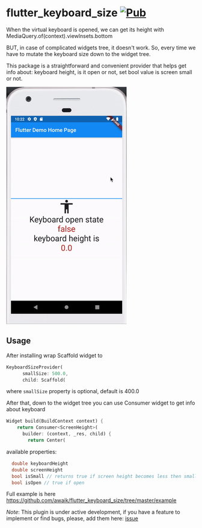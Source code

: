 # flutter_keyboard_size [![Pub](https://img.shields.io/pub/v/flutter_keyboard_size.svg)](https://pub.dev/packages/flutter_keyboard_size)

When the virtual keyboard is opened, we can get its height with MediaQuery.of(context).viewInsets.bottom

BUT, in case of complicated widgets tree, it doesn't work. So, every time we have to mutate the keyboard size down to the widget tree.

This package is a straightforward and convenient provider that helps get info about: keyboard height, is it open or not, set bool value is screen small or not.

![Showcase|100x100, 10%](example/lib/animated_example_screen.gif)

## Usage

After installing wrap Scaffold widget to

```dart
KeyboardSizeProvider(
      smallSize: 500.0,
      child: Scaffold(

```
where `smallSize` property is optional, default is 400.0

After that, down to the widget tree you can use Consumer widget to get info about keyboard

```dart
Widget build(BuildContext context) {
    return Consumer<ScreenHeight>(
      builder: (context, _res, child) {
        return Center(
```

available properties:

```dart
  double keyboardHeight
  double screenHeight
  bool isSmall // returns true if screen height becomes less then smallSize property
  bool isOpen // true if open
```

Full example is here https://github.com/awaik/flutter_keyboard_size/tree/master/example

*Note*: This plugin is under active development, if you have a feature to implement or find bugs, please, add  them here: [issue](https://github.com/awaik/flutter_keyboard_size/issues)